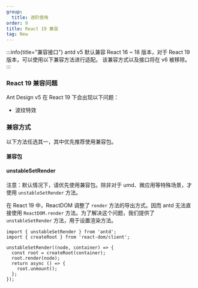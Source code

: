 ```yaml
---
group:
  title: 进阶使用
order: 9
title: React 19 兼容
tag: New
---
```


<!-- prettier-ignore -->
:::info{title="兼容接口"}
antd v5 默认兼容 React 16 ~ 18 版本，对于 React 19 版本，可以使用以下兼容方法进行适配。
该兼容方式以及接口将在 v6 被移除。
:::

### React 19 兼容问题

Ant Design v5 在 React 19 下会出现以下问题：

- 波纹特效

### 兼容方式

以下方法任选其一，其中优先推荐使用兼容包。

#### 兼容包

#### unstableSetRender

注意：默认情况下，请优先使用兼容包。除非对于 umd、微应用等特殊场景，才使用 `unstableSetRender` 方法。

在 React 19 中，ReactDOM 调整了 `render` 方法的导出方式。因而 antd 无法直接使用 `ReactDOM.render` 方法。为了解决这个问题，我们提供了 `unstableSetRender` 方法，用于设置渲染方法。

```tsx
import { unstableSetRender } from 'antd';
import { createRoot } from 'react-dom/client';

unstableSetRender((node, container) => {
  const root = createRoot(container);
  root.render(node);
  return async () => {
    root.unmount();
  };
});
```
